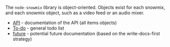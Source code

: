 The `node-snowmix` library is object-oriented. Objects exist for each snowmix,
and each snowmix object, such as a video feed or an audio mixer.

* [API](./api.md) - documentation of the API (all items objects)
* [To-do](./todo.md) - general todo list
* [future](./future.md) - potential future documentation (based on the write-docs-first strategy)
